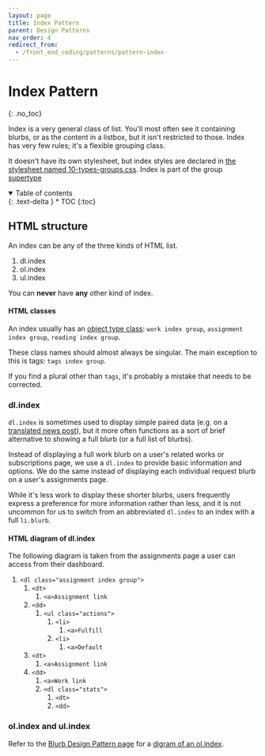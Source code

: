 ```yaml
---
layout: page
title: Index Pattern
parent: Design Patterns
nav_order: 4
redirect_from:
  - /front_end_coding/patterns/pattern-index
---
```

# Index Pattern
{: .no_toc}

Index is a very general class of list. You'll most often see it containing blurbs, or as the content in a listbox, but it isn't restricted to those. Index has very few rules; it's a flexible grouping class. 

It doesn't have its own stylesheet, but index styles are declared in [the stylesheet named 10-types-groups.css](https://github.com/otwcode/otwarchive/blob/master/public/stylesheets/site/2.0/10-types-groups.css). Index is part of the group [supertype](../classes-taxonomy#supertypes)

<details open markdown="block">
  <summary>
    Table of contents
  </summary>
  {: .text-delta }
* TOC
{:toc}
</details>

## HTML structure

An index can be any of the three kinds of HTML list.

1. dl.index
2. ol.index
3. ul.index

You can **never** have **any** other kind of index.

#### HTML classes

An index usually has an [object type class](../class-taxonomy#types): `work index group`, `assignment index group`, `reading index group`.

These class names should almost always be singular. The main exception to this is tags: `tags index group`.

If you find a plural other than `tags`, it's probably a mistake that needs to be corrected.

### dl.index

`dl.index` is sometimes used to display simple paired data (e.g. on a [translated news post](https://archiveofourown.org/admin_posts/148)), but it more often functions as a sort of brief alternative to showing a full blurb (or a full list of blurbs).

Instead of displaying a full work blurb on a user's related works or subscriptions page, we use a `dl.index` to provide basic information and options. We do the same instead of displaying each individual request blurb on a user's assignments page.

While it's less work to display these shorter blurbs, users frequently express a preference for more information rather than less, and it is not uncommon for us to switch from an abbreviated `dl.index` to an index with a full `li.blurb`.

#### HTML diagram of dl.index

The following diagram is taken from the assignments page a user can access from their dashboard.

<div class="diagram">
  <ol>
    <li>
      <code>&lt;dl class="assignment index group"&gt;</code>
      <ol>
        <li>
          <code>&lt;dt&gt;</code>
          <ol>
            <li>
              <code>&lt;a&gt;Assignment link</code>
            </li>
          </ol>
        </li>
        <li>
          <code>&lt;dd&gt;</code>
          <ol>
            <li>
              <code>&lt;ul class="actions"&gt;</code>
              <ol>
                <li>
                  <code>&lt;li&gt;</code>
                  <ol>
                    <li>
                      <code>&lt;a&gt;Fulfill</code>
                    </li>
                  </ol>
                </li>
                <li>
                  <code>&lt;li&gt;</code>
                  <ol>
                    <li>
                      <code>&lt;a&gt;Default</code>
                    </li>
                  </ol>
                </li>
              </ol>
            </li>
          </ol>
        </li>
        <li>
          <code>&lt;dt&gt;</code>
          <ol>
            <li>
              <code>&lt;a&gt;Assignment link</code>
            </li>
          </ol>
        </li>
        <li>
          <code>&lt;dd&gt;</code>
          <ol>
            <li>
              <code>&lt;a&gt;Work link</code>
            </li>
            <li>
              <code>&lt;dl class="stats"&gt;</code>
              <ol>
                <li>
                  <code>&lt;dt&gt;</code>
                </li>
                <li>
                  <code>&lt;dd&gt;</code>
                </li>
              </ol>
            </li>
          </ol>
        </li>
      </ol>
    </li>
  </ol>
</div>

### ol.index and ul.index

Refer to the [Blurb Design Pattern page](blurb) for a [digram of an ol.index](blurb#html-diagram).
